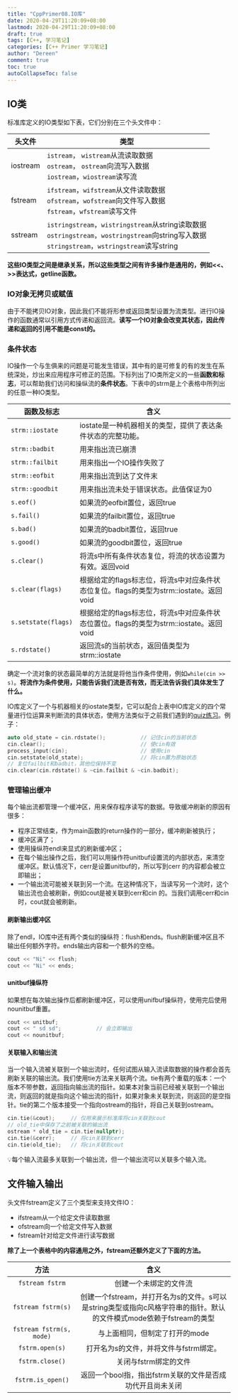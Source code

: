 ```yaml
---
title: "CppPrimer08.IO库"
date: 2020-04-29T11:20:09+08:00
lastmod: 2020-04-29T11:20:09+08:00
draft: true
tags: [C++, 学习笔记]
categories: [C++ Primer 学习笔记]
author: "Dereen"
comment: true
toc: true
autoCollapseToc: false
---
```




<!--more-->

## IO类

标准库定义的IO类型如下表，它们分别在三个头文件中：

| 头文件   | 类型                                                         |
| -------- | ------------------------------------------------------------ |
| iostream | `istream`， `wistream`从流读取数据<br />`ostream`， `ostream`向流写入数据<br />`iostream`，`wiostream`读写流 |
| fstream  | `ifstream`，`wifstream`从文件读取数据<br />`ofstream`，`wofstream`向文件写入数据<br />`fstream`，`wfstream`读写文件 |
| sstream  | `istringstream`，`wistringstream`从string读取数据<br />`ostringstream`，`wostringstream`向string写入数据<br />`stringstream`，`wstringstream`读写string |

**这些IO类型之间是继承关系，所以这些类型之间有许多操作是通用的，例如<<、>>表达式，getline函数。**

### IO对象无拷贝或赋值

由于不能拷贝IO对象，因此我们不能将形参或返回类型设置为流类型。进行IO操作的函数通常以引用方式传递和返回流。**读写一个IO对象会改变其状态，因此传递和返回的引用不能是const的。**

### 条件状态

IO操作一个与生俱来的问题是可能发生错误，其中有的是可修复的有的发生在系统深处，炒出来应用程序可修正的范围。下标列出了IO类所定义的一些**函数和标志**，可以帮助我们访问和操纵流的**条件状态**。下表中的strm是上个表格中所列出的任意一种IO类型。

| 函数及标志          | 含义                                                         |
| ------------------- | ------------------------------------------------------------ |
| `strm::iostate`     | iostate是一种机器相关的类型，提供了表达条件状态的完整功能。  |
| `strm::badbit`      | 用来指出流已崩溃                                             |
| `strm::failbit`     | 用来指出一个IO操作失败了                                     |
| `strm::eofbit`      | 用来指出流到达了文件末                                       |
| `strm::goodbit`     | 用来指出流未处于错误状态。此值保证为0                        |
| `s.eof()`           | 如果流的eofbit置位，返回true                                 |
| `s.fail()`          | 如果流的failbit置位，返回true                                |
| `s.bad()`           | 如果流的badbit置位，返回true                                 |
| `s.good()`          | 如果流的goodbit置位，返回true                                |
| `s.clear()`         | 将流s中所有条件状态复位，将流的状态设置为有效。返回void      |
| `s.clear(flags)`    | 根据给定的flags标志位，将流s中对应条件状态位复位。flags的类型为strm::iostate。返回void |
| `s.setstate(flags)` | 根据给定的flags标志位，将流s中对应条件状态位置位。flags的类型为strm::iostate。返回void |
| `s.rdstate()`       | 返回流s的当前状态，返回值类型为strm::iostate                 |

确定一个流对象的状态最简单的方法就是将他当作条件使用，例如`while(cin >> s)`。**将流作为条件使用，只能告诉我们流是否有效，而无法告诉我们具体发生了什么。**

IO库定义了一个与机器相关的iostate类型，它可以配合上表中IO库定义的四个常量进行位运算来判断流的具体状态，使用方法类似于之前我们遇到的[quiz练习](https://happy.dereen.top/post/cppprimer_chapter04/#%E4%BD%8D%E4%B8%8E-%E4%BD%8D%E6%88%96-%E4%BD%8D%E5%BC%82%E6%88%96%E8%BF%90%E7%AE%97%E7%AC%A6)。例子：

```cpp
auto old_state = cin.rdstate();           // 记住cin的当前状态
cin.clear();                              // 使cin有效
process_input(cin);                       // 使用cin
cin.setstate(old_state);                  // 将cin置为原始状态
// 复位failbit和badbit，其他位保持不变
cin.clear(cin.rdstate() & ~cin.failbit & ~cin.badbit);
```

### 管理输出缓冲

每个输出流都管理一个缓冲区，用来保存程序读写的数据。导致缓冲刷新的原因有很多：

- 程序正常结束，作为main函数的return操作的一部分，缓冲刷新被执行；
- 缓冲区满了；
- 使用操纵符endl来显式的刷新缓冲区；
- 在每个输出操作之后，我们可以用操作符unitbuf设置流的内部状态，来清空缓冲区。默认情况下，cerr是设置unitbuf的，所以写到cerr 的内容都会被立即输出；
- 一个输出流可能被关联到另一个流。在这种情况下，当读写另一个流时，这个输出流也会被刷新，例如cout是被关联到cerr和cin 的。当我们调用cerr和cin时，cout就会被刷新。

#### 刷新输出缓冲区

除了endl，IO库中还有两个类似的操纵符：flush和ends。flush刷新缓冲区且不输出任何额外字符。ends输出内容和一个额外的空格。

```cpp
cout << "Ni" << flush;
cout << "Ni" << ends;
```

#### unitbuf操纵符

如果想在每次输出操作后都刷新缓冲区，可以使用unifbuf操纵符，使用完后使用nounitbuf重置。

```cpp
cout << unitbuf;
cout << " sd sd";           // 会立即输出
cout << nounitbuf;
```

#### 关联输入和输出流

当一个输入流被关联到一个输出流时，任何试图从输入流读取数据的操作都会首先刷新关联的输出流。我们使用tie方法来关联两个流。tie有两个重载的版本：一个版本不带参数，返回指向输出流的指针。如果本对象当前已经被关联到一个输出流，则返回的就是指向这个输出流的指针，如果对象未关联到流，则返回的是空指针。tie的第二个版本接受一个指向ostream的指针，将自己关联到ostream。

```cpp
cin.tie(&cout); 	// 仅用来展示标准库将cin关联到cout
// old_tie中保存了之前被关联的输出流
ostream * old_tie = cin.tie(nullptr);
cin.tie(&cerr);		// 将cin关联到cerr
cin.tie(old_tie);	// 将cin关联到cout
```

💡每个输入流最多关联到一个输出流，但一个输出流可以关联多个输入流。

## 文件输入输出

头文件fstream定义了三个类型来支持文件IO：

- ifstream从一个给定文件读取数据
- ofstream向一个给定文件写入数据
- fstream针对给定文件进行读写数据

**除了上一个表格中的内容通用之外，fstream还额外定义了下面的方法。**

|           方法           |                             含义                             |
| :----------------------: | :----------------------------------------------------------: |
|     `fstream fstrm`      |                    创建一个未绑定的文件流                    |
|    `fstream fstrm(s)`    | 创建一个fstream，并打开名为s的文件。s可以是string类型或指向c风格字符串的指针。默认的文件模式mode依赖于fstream的类型 |
| `fstream fstrm(s, mode)` |                与上面相同，但制定了打开的mode                |
|     `fstrm.open(s)`      |            打开名为s的文件，并将文件与fstrm绑定。            |
|     `fstrm.close()`      |                    关闭与fstrm绑定的文件                     |
|    `fstrm.is_open()`     |  返回一个bool指，指出fstrm关联的文件是否成功代开且尚未关闭   |

